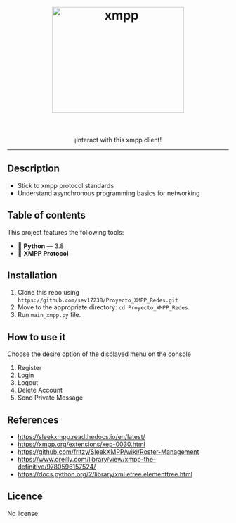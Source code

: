 <h1 align="center">
<br>
  <a href="https://xmpp.org/"><img src="https://upload.wikimedia.org/wikipedia/commons/thumb/9/95/XMPP_logo.svg/480px-XMPP_logo.svg.png" alt="xmpp" width="300" height="240" ></a>
<br>
<br>
</h1>

<p align="center">¡Interact with this xmpp client!</p>


<hr />

## Description
 - Stick to xmpp protocol standards
 - Understand asynchronous programming basics for networking

## Table of contents
This project features the following tools:

- :snake: **Python** — 3.8
- :speech_balloon: **XMPP Protocol**

## Installation
1. Clone this repo using `https://github.com/sev17238/Proyecto_XMPP_Redes.git`
2. Move to the appropriate directory: `cd Proyecto_XMPP_Redes`.<br />
3. Run `main_xmpp.py` file. <br />

## How to use it
Choose the desire option of the displayed menu on the console

1. Register
2. Login
3. Logout
4. Delete Account
5. Send Private Message

## References
 - https://sleekxmpp.readthedocs.io/en/latest/
 - https://xmpp.org/extensions/xep-0030.html
 - https://github.com/fritzy/SleekXMPP/wiki/Roster-Management
 - https://www.oreilly.com/library/view/xmpp-the-definitive/9780596157524/
 - https://docs.python.org/2/library/xml.etree.elementtree.html

## Licence
No license.
